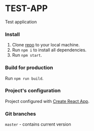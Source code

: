 # TEST-APP

Test application

### Install

1. Clone [repo](https://github.com/lisovskyid/test-app) to your local machine.
2. Run `npm i` to install all dependencies.
3. Run `npm start`.

### Build for production

Run `npm run build`.

### Project's configuration

Project configured with [Create React App](https://github.com/facebook/create-react-app).

### Git branches

`master` - contains current version
